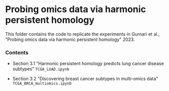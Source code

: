 # Probing omics data via harmonic persistent homology

This folder contains the code to replicate the experiments in Gurnari et al., "Probing omics data via harmonic persistent homology" 2023.

### Contents
- Section 3.1 "Harmonic persistent homology predicts lung cancer disease subtypes"
`TCGA_LUAD.ipynb`

- Section 3.2 "Discovering breast cancer subtypes in multi-omics data"
`TCGA_BRCA_multiomics.ipynb`

